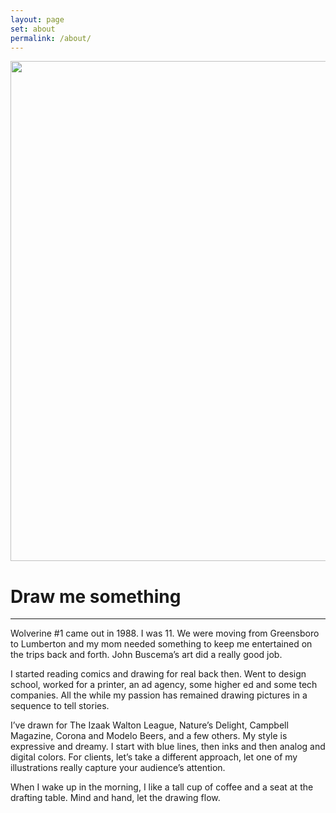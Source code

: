 ```yaml
---
layout: page
set: about
permalink: /about/
---
```


  <div class="row g-0 row-cols-1 row-cols-lg-3">
    <div class="col-lg-4 bd-home-thumbs">
        <p class="p-lg-4 pt-0 m-lg-4 mt-0 text-center">
        <img src="../images/v3/my_mug.jpg" class="img-fluid img-sidebar" loading="lazy" width="578" height="800">
        </p>
    </div>
    <div class="col-lg-7">
    <div class="chat">
    <h1>Draw me something</h1>
    <hr class="order-hr">
    <p>Wolverine #1 came out in 1988. I was 11. We were moving from Greensboro to Lumberton and my mom needed something to keep me entertained on the trips back and forth. John Buscema&rsquo;s art did a really good job.</p>
    <p class="mt-4">I started reading comics and drawing for real back then. Went to design school, worked for a printer, an ad agency, some higher ed and some tech companies. All the while my passion has remained drawing pictures in a sequence to tell stories.</p>
    <p class="mt-4">I&rsquo;ve drawn for The Izaak Walton League, Nature&rsquo;s Delight, Campbell Magazine, Corona and Modelo Beers, and a few others. My style is expressive and dreamy. I start with blue lines, then inks and then analog and digital colors. For clients, let&rsquo;s take a different approach, let one of my illustrations really capture your audience&rsquo;s attention.</p>
    <p class="mt-4">When I wake up in the morning, I like a tall cup of coffee and a seat at the drafting table. Mind and hand, let the drawing flow.</p>
    </div>
  </div>
</div>